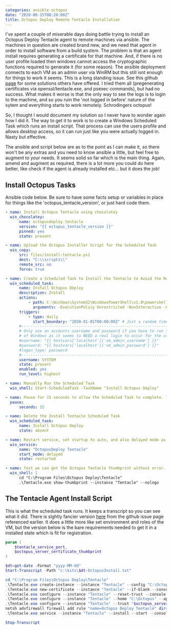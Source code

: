 ```yaml
---
categories: ansible octopus
date: "2020-08-15T08:20:00Z"
title: Octopus Deploy Remote Tentacle Installation
---
```


I've spent a couple of miserable days doing battle trying to install an Octopus Deploy Tentacle agent to remote machines via ansible. The machines in question are created brand new, and we need that agent in order to install software from a build system. The problem is that an agent install requires generating a certificate for that machine. And, if there is no user profile loaded then windows cannot access the cryptographic functions required to generate it (for some reason). The ansible deployment connects to each VM as an admin user via WinRM but this still isnt enough for things to work it seems. This is a long standing issue. See this github [page](https://github.com/OctopusDeploy/Issues/issues/353) for some solutions others have offered. I tried them all (pregenerating certificates via openssl/tentacle.exe, and psexec commands), but had no success. What makes it worse is that the only way to see the logs is to login to the machine, and so you ruin the 'not logged in before' nature of the sytem and everything starts to work remotely. Schrodingers octopus!

So, I thought I would document my solution so I never have to wonder again how I did it. The way to get it to work is to create a Windows Scheduled Task which runs an install script. That process can use the users profile and allows desktop access, so it can run just like you were actually logged in. Nasty but effective.

The ansible and script below are as to the point as I can make it, so there won't be any extras and you need to know ansible a little, but feel free to augment to your needs. It seems solid so far which is the main thing. Again, amend and augment as required, there is a lot more you could do here better, like check if the agent is already installed etc... but it does the job!

## Install Octopus Tasks

Ansible code below. Be sure to have some facts setup or variables in place for things like the 'octopus_tentacle_version', or just hard code them.

```yaml
- name: Install Octopus Tentacle using chocolatey
  win_chocolatey:
      name: octopusdeploy.tentacle
      version: "{{ octopus_tentacle_version }}"
      pinned: yes
      state: present

- name: Upload the Octopus Installer Script for the Scheduled Task
  win_copy:
      src: files/install-tentacle.ps1
      dest: "C:\\scripts\\"
      remote_src: no
      force: true

- name: Create a Scheduled Task to Install the Tentacle to Avoid the Remote Certificate Generation Issue
  win_scheduled_task:
      name: Install Octopus Deploy
      description: Install
      actions:
          - path: C:\Windows\System32\WindowsPowerShell\v1.0\powershell.exe
            arguments: -ExecutionPolicy Unrestricted -NonInteractive -File c:\scripts\install-tentacle.ps1 -tentacle_service_port "10933" -octopus_server_certificate_thumbprint "{{ octopus_server_certificate_thumbprint }}"
      triggers:
          - type: daily
            start_boundary: "2050-01-01T00:00:00Z" # Just a random time, we dont use this
      #---------------------------------------------------------------------------------------------------------------------------------------------
      # Only use an accounts username and password if you have to run the tentacle as specific user. Note, this will fail in Desktop Editions
      # of Windows as it seems to NEED a real login to occur for the user to exist and do thi. This limitation isn't on server editions. Just FYI!
      #username: "{{ hostvars['localhost']['vm_admin_username'] }}"
      #password: "{{ hostvars['localhost']['vm_admin_password'] }}"
      #logon_type: password
      #---------------------------------------------------------------------------------------------------------------------------------------------
      username: SYSTEM
      state: present
      enabled: yes
      run_level: highest

- name: Manually Run the Scheduled Task
  win_shell: Start-ScheduledTask -TaskName "Install Octopus Deploy"

- name: Pause for 15 seconds to allow the Scheduled Task to complete. 15 seconds is plenty in most cases
  pause:
      seconds: 15

- name: Delete the Install Tentacle Scheduled Task
  win_scheduled_task:
      name: Install Octopus Deploy
      state: absent

- name: Restart service, set startup to auto, and also delayed mode as the agent sometimes fails on boot
  win_service:
      name: "OctopusDeploy Tentacle"
      start_mode: delayed
      state: restarted

- name: Test we can get the Octopus Tentacle thumbprint without error. If so, success!
  win_shell: |
      cd "C:\Program Files\Octopus Deploy\Tentacle"
      .\Tentacle.exe show-thumbprint --instance "Tentacle" --nologo
```

## The Tentacle Agent Install Script

This is what the scheduled task runs. It keeps a transcript so you can see what it did. There is slghtly fancier version [here](https://gist.githubusercontent.com/erichexter/b0cca2ff2e3ab120cec8/raw/492fcb7dc41e0470b0e77d4ac74efe6b85d124af/gistfile1.ps1) from the github issue page referenced earlier. It does a little more like set environment and roles of the VM, but the version below is the bare requirements needed to get it in a installed state which is fit for registration.

```powershell
param (
    $tentacle_service_port,
    $octopus_server_certificate_thumbprint
)

$dt=get-date -Format "yyyy-MM-dd"
Start-Transcript -Path "c:\kits\$dt-OctopusInstall.txt"

cd "C:\Program Files\Octopus Deploy\Tentacle"
.\Tentacle.exe create-instance --instance "Tentacle" --config "C:\Octopus\Tentacle.config" --console
.\Tentacle.exe new-certificate --instance "Tentacle" --if-blank --console
.\Tentacle.exe configure --instance "Tentacle" --reset-trust --console
.\Tentacle.exe configure --instance "Tentacle" --home "C:\Octopus" --app "C:\Octopus\Applications" --port "$tentacle_service_port" --console
.\Tentacle.exe configure --instance "Tentacle" --trust "$octopus_server_certificate_thumbprint" --console
netsh advfirewall firewall add rule "name=Octopus Deploy Tentacle" dir=in action=allow protocol=TCP localport="$tentacle_service_port"
.\Tentacle.exe service --instance "Tentacle" --install --start --console

Stop-Transcript
```
